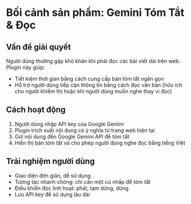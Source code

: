 # Bối cảnh sản phẩm: Gemini Tóm Tắt & Đọc

## Vấn đề giải quyết
Người dùng thường gặp khó khăn khi phải đọc các bài viết dài trên web. Plugin này giúp:
- Tiết kiệm thời gian bằng cách cung cấp bản tóm tắt ngắn gọn
- Hỗ trợ người dùng tiếp cận thông tin bằng cách đọc văn bản (hữu ích cho người khiếm thị hoặc khi người dùng muốn nghe thay vì đọc)

## Cách hoạt động
1. Người dùng nhập API key của Google Gemini
2. Plugin trích xuất nội dung có ý nghĩa từ trang web hiện tại
3. Gửi nội dung đến Google Gemini API để tóm tắt
4. Hiển thị bản tóm tắt và cho phép người dùng nghe đọc bằng tiếng Việt

## Trải nghiệm người dùng
- Giao diện đơn giản, dễ sử dụng
- Tương tác nhanh chóng: chỉ cần một cú nhấp để tóm tắt
- Điều khiển đọc linh hoạt: phát, tạm dừng, dừng
- Lưu API key để sử dụng lâu dài